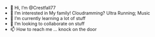 - 👋 Hi, I’m @Crestfall77
- 👀 I’m interested in My family! Cloudramming? Ultra Running; Music 
- 🌱 I’m currently learning a lot of stuff
- 💞️ I’m looking to collaborate on stuff
- 📫 How to reach me ... knock on the door

<!---
Crestfall77/Crestfall77 is a ✨ special ✨ repository because its `README.md` (this file) appears on your GitHub profile.
You can click the Preview link to take a look at your changes.
--->
